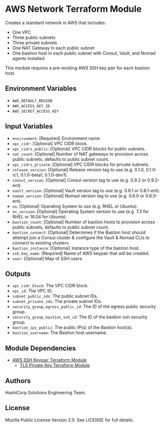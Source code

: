 # AWS Network Terraform Module

Creates a standard network in AWS that includes:

- One VPC
- Three public subnets
- Three private subnets
- One NAT Gateway in each public subnet
- One bastion host in each public subnet with Consul, Vault, and Nomad agents installed

This module requires a pre-existing AWS SSH key pair for each bastion host.

## Environment Variables

- `AWS_DEFAULT_REGION`
- `AWS_ACCESS_KEY_ID`
- `AWS_SECRET_ACCESS_KEY`

## Input Variables

- `environment`:  [Required] Environment name.
- `vpc_cidr`:  [Optional] VPC CIDR block.
- `vpc_cidrs_public`:  [Optional] VPC CIDR blocks for public subnets.
- `nat_count`:  [Optional] Number of NAT gateways to provision across public subnets, defaults to public subnet count.
- `vpc_cidrs_private`:  [Optional] VPC CIDR blocks for private subnets.
- `release_version`:  [Optional] Release version tag to use (e.g. 0.1.0, 0.1.0-rc1, 0.1.0-beta1, 0.1.0-dev1).
- `consul_version`:  [Optional] Consul version tag to use (e.g. 0.9.2 or 0.9.2-ent).
- `vault_version`:  [Optional] Vault version tag to use (e.g. 0.8.1 or 0.8.1-ent).
- `nomad_version`:  [Optional] Nomad version tag to use (e.g. 0.6.0 or 0.6.0-ent).
- `os`:  [Optional] Operating System to use (e.g. RHEL or Ubuntu).
- `os_version`:  [Optional] Operating System version to use (e.g. 7.3 for RHEL or 16.04 for Ubuntu).
- `bastion_count`:  [Optional] Number of bastion hosts to provision across public subnets, defaults to public subnet count.
- `bastion_connect`:  [Optional] Determines if the Bastion host should attempt join a Consul cluster & configure the Vault & Nomad CLIs to connect to existing clusters.
- `bastion_instance`:  [Optional] Instance type of the bastion host.
- `ssh_key_name`:  [Required] Name of AWS keypair that will be created.
- `user`:  [Optional] Map of SSH users.

## Outputs

- `vpc_cidr_block`:  The VPC CIDR block.
- `vpc_id`:  The VPC ID.
- `subnet_public_ids`:  The public subnet IDs.
- `subnet_private_ids`:  The private subnet IDs.
- `security_group_egress_public_id`:  The ID of the egress public security group.
- `security_group_bastion_ssh_id`:  The ID of the bastion ssh security group.
- `bastion_ips_public`:  The public IP(s) of the Bastion host(s).
- `bastion_username`:  The Bastion host username.

## Module Dependencies

- [AWS SSH Keypair Terraform Module](https://github.com/hashicorp-modules/ssh-keypair-aws)
  - [TLS Private Key Terraform Module](https://github.com/hashicorp-modules/tls-private-key)

## Authors

HashiCorp Solutions Engineering Team.

## License

Mozilla Public License Version 2.0. See LICENSE for full details.
